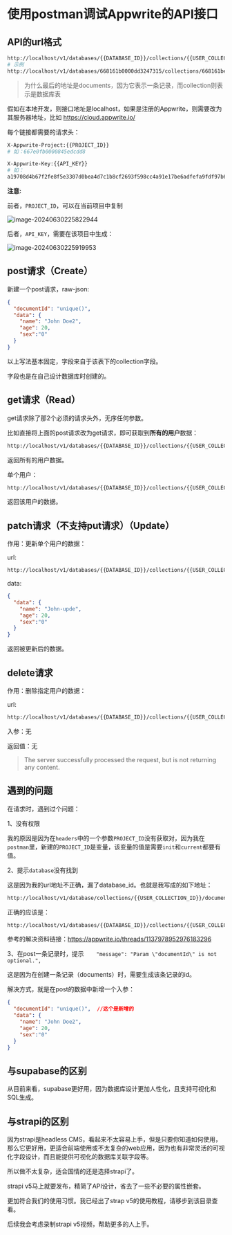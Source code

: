 # 使用postman调试Appwrite的API接口

## API的url格式

```bash
http://localhost/v1/databases/{{DATABASE_ID}}/collections/{{USER_COLLECTION_ID}}/documents
# 示例
http://localhost/v1/databases/668161b0000dd3247315/collections/668161be0012a9b9df13/documents
```

> 为什么最后的地址是documents，因为它表示一条记录，而collection则表示是数据库表

假如在本地开发，则接口地址是localhost，如果是注册的Appwrite，则需要改为其服务器地址，比如 https://cloud.appwrite.io/

每个链接都需要的请求头：

```bash
X-Appwrite-Project:{{PROJECT_ID}}
# 如：667e0fb0000845edcdd8

X-Appwrite-Key:{{API_KEY}}
# 如：
a19708d4b67f2fe8f5e3307d0bea4d7c1b8cf2693f598cc4a91e17be6adfefa9fdf97b67aa14a7fcd29243db78701c6c15a17fb6c3265cb1eec8d6815a08f27ac73d8523db6e4b590e8055c2f0d2185574df318fc2710250ccba44df4fa5c59534b2e76394b4f2e783044057593380b3b01cd414c5e58bec8f06c52607b7fce0
```

**注意:**

前者，`PROJECT_ID`，可以在当前项目中复制

![image-20240630225822944](https://image.imqd.cn/202406302258541.png)

后者，`API_KEY`，需要在该项目中生成：

![image-20240630225919953](https://image.imqd.cn/202406302259420.png)

## post请求（Create）

新建一个post请求，raw-json:

```json
{
  "documentId": "unique()",
  "data": {
    "name": "John Doe2",
    "age": 20,
    "sex":"0"
  }
}
```

以上写法基本固定，字段来自于该表下的collection字段。

字段也是在自己设计数据库时创建的。

## get请求（Read）

get请求除了那2个必须的请求头外，无序任何参数。

比如直接将上面的post请求改为get请求，即可获取到**所有的用户**数据：

```bash
http://localhost/v1/databases/{{DATABASE_ID}}/collections/{{USER_COLLECTION_ID}}/documents
```

返回所有的用户数据。

单个用户：

```bash
http://localhost/v1/databases/{{DATABASE_ID}}/collections/{{USER_COLLECTION_ID}}/documents/{{documents_id}}
```

返回该用户的数据。

## patch请求（不支持put请求）（Update）

作用：更新单个用户的数据：

url:

```bash
http://localhost/v1/databases/{{DATABASE_ID}}/collections/{{USER_COLLECTION_ID}}/documents/{{documents_id}}
```

data:

```json
{
  "data": {
    "name": "John-upde",
    "age": 20,
    "sex":"0"
  }
}
```

返回被更新后的数据。

## delete请求

作用：删除指定用户的数据：

url:

```bash
http://localhost/v1/databases/{{DATABASE_ID}}/collections/{{USER_COLLECTION_ID}}/documents/{{documents_id}}
```

入参：无

返回值：无

> The server successfully processed the request, but is not returning any content.

## 遇到的问题

在请求时，遇到过个问题：

1、没有权限

我的原因是因为在`headers`中的一个参数`PROJECT_ID`没有获取对，因为我在`postman`里，新建的`PROJECT_ID`是变量，该变量的值是需要`init`和`current`都要有值。

2、提示`database`没有找到

这是因为我的url地址不正确，漏了database_id。也就是我写成的如下地址：

```bash
http://localhost/v1/database/collections/{{USER_COLLECTION_ID}}/documents
```

正确的应该是：

```bash
http://localhost/v1/databases/{{DATABASE_ID}}/collections/{{USER_COLLECTION_ID}}/documents
```

参考的解决资料链接：https://appwrite.io/threads/1137978952976183296

3、在post一条记录时，提示`    "message": "Param \"documentId\" is not optional.",`

这是因为在创建一条记录（documents）时，需要生成该条记录的id。

解决方式，就是在post的数据中新增一个入参：

```json
{
  "documentId": "unique()",  //这个是新增的
  "data": {
    "name": "John Doe2",
    "age": 20,
    "sex":"0"
  }
}
```

## 与supabase的区别

从目前来看，supabase更好用，因为数据库设计更加人性化，且支持可视化和SQL生成。

## 与strapi的区别

因为strapi是headless CMS，看起来不太容易上手，但是只要你知道如何使用，那么它更好用，更适合前端使用或不太复杂的web应用，因为也有非常灵活的可视化字段设计，而且能提供可视化的数据库关联字段等。

所以做不太复杂，适合国情的还是选择strapi了。

strapi v5马上就要发布，精简了API设计，省去了一些不必要的属性嵌套。

更加符合我们的使用习惯。我已经出了strap v5的使用教程，请移步到该目录查看。

后续我会考虑录制strapi v5视频，帮助更多的人上手。